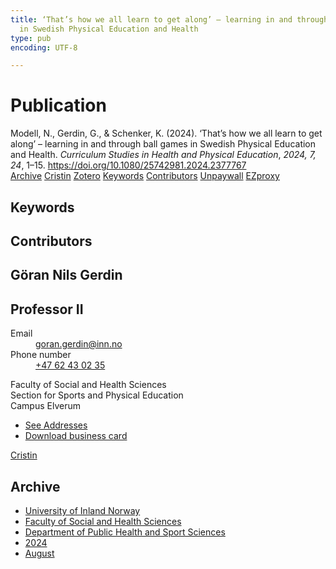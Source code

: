 ```yaml
---
title: ‘That’s how we all learn to get along’ – learning in and through ball games
  in Swedish Physical Education and Health
type: pub
encoding: UTF-8

---
```

<h1>Publication</h1>
<article id="csl-bib-container-QGAS7V6H" class="csl-bib-container">
  <div class="csl-bib-body"> <div class="csl-entry">Modell, N., Gerdin, G., &#38; Schenker, K. (2024). ‘That’s how we all learn to get along’ – learning in and through ball games in Swedish Physical Education and Health. <i>Curriculum Studies in Health and Physical Education</i>, <i>2024, 7, 24</i>, 1–15. <a href="https://doi.org/10.1080/25742981.2024.2377767">https://doi.org/10.1080/25742981.2024.2377767</a></div> </div>
  <div class="csl-bib-buttons">
    <a href="#taxonomy-article-QGAS7V6H" alt="archive" class="csl-bib-button">Archive</a>
    <a href="https://app.cristin.no/results/show.jsf?id=2286470" alt="Cristin" class="csl-bib-button">Cristin</a>
    <a href="http://zotero.org/groups/5881554/items/QGAS7V6H" alt="Zotero" class="csl-bib-button">Zotero</a>
    <a href="#keywords-article-QGAS7V6H" alt="keywords" class="csl-bib-button">Keywords</a>
    <a href="#contributors-article-QGAS7V6H" alt="contributors" class="csl-bib-button">Contributors</a>
    <a href="https://www.tandfonline.com/doi/pdf/10.1080/25742981.2024.2377767?needAccess=true" alt="Unpaywall" class="csl-bib-button">Unpaywall</a>
    <a href="https://www.tandfonline.com/doi/pdf/10.1080/25742981.2024.2377767?needAccess=true" alt="EZproxy" class="csl-bib-button">EZproxy</a>
  </div>
  <div id="csl-bib-meta-container-QGAS7V6H"></div>
</article>
<div id="csl-bib-meta-QGAS7V6H" class="csl-bib-meta">
  <article id="keywords-article-QGAS7V6H" class="keywords-article">
    <h1>Keywords</h1>
    
  </article>
  <article id="contributors-article-QGAS7V6H" class="contributors-article">
    <h1>Contributors</h1>
    <div class="personas"> <div class="vrtx-hinn-person-card"> <div class="photo"> <i class="lar la-user-circle missing-person"></i> </div> <div class="info"> <hgroup><h1>Göran Nils Gerdin</h1> <h2>Professor II</h2> </hgroup><dl> <dt>Email</dt> <dd> <a href="mailto:goran.gerdin@inn.no">goran.gerdin@inn.no</a> </dd> <dt>Phone number</dt> <dd><a href="tel:+4762430235"> +47 62 43 02 35 </a></dd> </dl> <p> Faculty of Social and Health Sciences<br> Section for Sports and Physical Education<br> Campus Elverum </p> <ul class="vrtx-hinn-links"> <li><a href="https://www.inn.no/english/find-an-employee/goran-gerdin.html#vrtx-hinn-addresses">See Addresses</a></li> <li><a href="https://www.inn.no/english/find-an-employee/goran-gerdin.html?vrtx=vcf">Download business card</a></li> </ul> </div> </div> <a href="https://app.cristin.no/persons/show.jsf?id=1768099" alt="Cristin URL" class="personas-cristin">Cristin</a> </div>
  </article>
  <article id="taxonomy-article-QGAS7V6H" class="taxonomy-article">
    <h1>Archive</h1>
    <ul>
      <li>
        <a href="/en/archive/?key=3DCRN523">University of Inland Norway</a>
      </li>
      <li>
        <a href="/en/archive/?key=IDKFS3MX">Faculty of Social and Health Sciences</a>
      </li>
      <li>
        <a href="/en/archive/?key=FJXE3Z8X">Department of Public Health and Sport Sciences</a>
      </li>
      <li>
        <a href="/en/archive/?key=DLUBDP8T">2024</a>
      </li>
      <li>
        <a href="/en/archive/?key=YNVHCBJ4">August</a>
      </li>
    </ul>
  </article>
</div>
